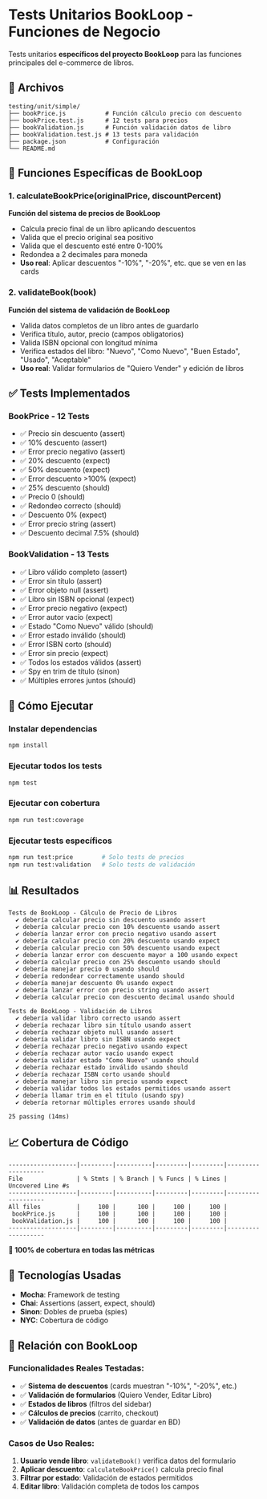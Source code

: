 # Tests Unitarios BookLoop - Funciones de Negocio

Tests unitarios **específicos del proyecto BookLoop** para las funciones principales del e-commerce de libros.

## 📁 Archivos

```
testing/unit/simple/
├── bookPrice.js           # Función cálculo precio con descuento
├── bookPrice.test.js      # 12 tests para precios
├── bookValidation.js      # Función validación datos de libro
├── bookValidation.test.js # 13 tests para validación
├── package.json           # Configuración
└── README.md
```

## 🧪 Funciones Específicas de BookLoop

### 1. **calculateBookPrice(originalPrice, discountPercent)** 
**Función del sistema de precios de BookLoop**
- Calcula precio final de un libro aplicando descuentos
- Valida que el precio original sea positivo
- Valida que el descuento esté entre 0-100%
- Redondea a 2 decimales para moneda
- **Uso real**: Aplicar descuentos "-10%", "-20%", etc. que se ven en las cards

### 2. **validateBook(book)** 
**Función del sistema de validación de BookLoop**
- Valida datos completos de un libro antes de guardarlo
- Verifica título, autor, precio (campos obligatorios)
- Valida ISBN opcional con longitud mínima
- Verifica estados del libro: "Nuevo", "Como Nuevo", "Buen Estado", "Usado", "Aceptable"
- **Uso real**: Validar formularios de "Quiero Vender" y edición de libros

## ✅ Tests Implementados

### BookPrice - 12 Tests
- ✅ Precio sin descuento (assert)
- ✅ 10% descuento (assert)
- ✅ Error precio negativo (assert)
- ✅ 20% descuento (expect)
- ✅ 50% descuento (expect)
- ✅ Error descuento >100% (expect)
- ✅ 25% descuento (should)
- ✅ Precio 0 (should)
- ✅ Redondeo correcto (should)
- ✅ Descuento 0% (expect)
- ✅ Error precio string (assert)
- ✅ Descuento decimal 7.5% (should)

### BookValidation - 13 Tests
- ✅ Libro válido completo (assert)
- ✅ Error sin título (assert)
- ✅ Error objeto null (assert)
- ✅ Libro sin ISBN opcional (expect)
- ✅ Error precio negativo (expect)
- ✅ Error autor vacío (expect)
- ✅ Estado "Como Nuevo" válido (should)
- ✅ Error estado inválido (should)
- ✅ Error ISBN corto (should)
- ✅ Error sin precio (expect)
- ✅ Todos los estados válidos (assert)
- ✅ Spy en trim de título (sinon)
- ✅ Múltiples errores juntos (should)

## 🚀 Cómo Ejecutar

### Instalar dependencias
```bash
npm install
```

### Ejecutar todos los tests
```bash
npm test
```

### Ejecutar con cobertura
```bash
npm run test:coverage
```

### Ejecutar tests específicos
```bash
npm run test:price        # Solo tests de precios
npm run test:validation   # Solo tests de validación
```

## 📊 Resultados

```
Tests de BookLoop - Cálculo de Precio de Libros
  ✔ debería calcular precio sin descuento usando assert
  ✔ debería calcular precio con 10% descuento usando assert
  ✔ debería lanzar error con precio negativo usando assert
  ✔ debería calcular precio con 20% descuento usando expect
  ✔ debería calcular precio con 50% descuento usando expect
  ✔ debería lanzar error con descuento mayor a 100 usando expect
  ✔ debería calcular precio con 25% descuento usando should
  ✔ debería manejar precio 0 usando should
  ✔ debería redondear correctamente usando should
  ✔ debería manejar descuento 0% usando expect
  ✔ debería lanzar error con precio string usando assert
  ✔ debería calcular precio con descuento decimal usando should

Tests de BookLoop - Validación de Libros
  ✔ debería validar libro correcto usando assert
  ✔ debería rechazar libro sin título usando assert
  ✔ debería rechazar objeto null usando assert
  ✔ debería validar libro sin ISBN usando expect
  ✔ debería rechazar precio negativo usando expect
  ✔ debería rechazar autor vacío usando expect
  ✔ debería validar estado "Como Nuevo" usando should
  ✔ debería rechazar estado inválido usando should
  ✔ debería rechazar ISBN corto usando should
  ✔ debería manejar libro sin precio usando expect
  ✔ debería validar todos los estados permitidos usando assert
  ✔ debería llamar trim en el título (usando spy)
  ✔ debería retornar múltiples errores usando should

25 passing (14ms)
```

## 📈 Cobertura de Código

```
-------------------|---------|----------|---------|---------|-------------------
File               | % Stmts | % Branch | % Funcs | % Lines | Uncovered Line #s
-------------------|---------|----------|---------|---------|-------------------
All files          |     100 |      100 |     100 |     100 |                  
 bookPrice.js      |     100 |      100 |     100 |     100 |                  
 bookValidation.js |     100 |      100 |     100 |     100 |                  
-------------------|---------|----------|---------|---------|-------------------
```

**🎯 100% de cobertura en todas las métricas**

## 🔧 Tecnologías Usadas

- **Mocha**: Framework de testing
- **Chai**: Assertions (assert, expect, should)
- **Sinon**: Dobles de prueba (spies)
- **NYC**: Cobertura de código

## 🎯 Relación con BookLoop

### Funcionalidades Reales Testadas:
- ✅ **Sistema de descuentos** (cards muestran "-10%", "-20%", etc.)
- ✅ **Validación de formularios** (Quiero Vender, Editar Libro)
- ✅ **Estados de libros** (filtros del sidebar)
- ✅ **Cálculos de precios** (carrito, checkout)
- ✅ **Validación de datos** (antes de guardar en BD)

### Casos de Uso Reales:
1. **Usuario vende libro**: `validateBook()` verifica datos del formulario
2. **Aplicar descuento**: `calculateBookPrice()` calcula precio final
3. **Filtrar por estado**: Validación de estados permitidos
4. **Editar libro**: Validación completa de todos los campos
